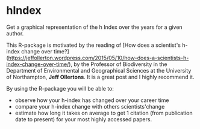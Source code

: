 # hIndex
Get a graphical representation of the h Index over the years for a given author.

This R-package is motivated by the reading of [How does a scientist's h-index change over time?] (https://jeffollerton.wordpress.com/2015/05/10/how-does-a-scientists-h-index-change-over-time/), 
by the Professor of Biodiversity in the Department of Environmental and Geographical Sciences at the University of Northampton, **Jeff Ollertons**. It is a great post and I highly recommend it.

By using the R-package you will be able to: 
* observe how your h-index has changed over your career time
* compare your h-index change with others scientists'change 
* estimate how long it takes on average to get 1 citation (from publication date to present) for your most highly accessed papers. 

